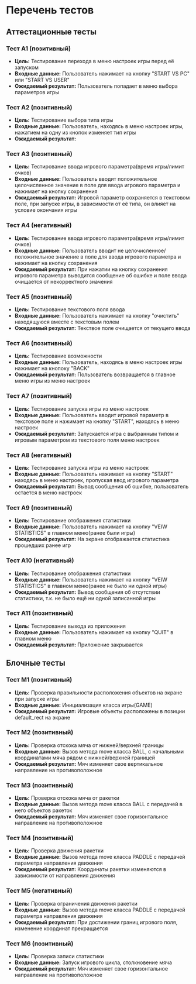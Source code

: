# Перечень тестов

## Аттестационные тесты

### Тест А1 (позитивный)
 - **Цель:** Тестирование перехода в меню настроек игры перед её запуском
 - **Входные данные:** Пользователь нажимает на кнопку "START VS PC" или "START VS USER"
 - **Ожидаемый результат:** Пользователь попадает в меню выбора параметров игры

### Тест А2 (позитивный)
 - **Цель:** Тестирование выбора типа игры
 - **Входные данные:** Пользователь, находясь в меню настроек игры, нажатием на одну из кнопок изменяет тип игры
 - **Ожидаемый результат:** 

### Тест А3 (позитивный)
 - **Цель:** Тестирование ввода игрового параметра(время игры/лимит очков)
 - **Входные данные:** Пользователь вводит положительное целочисленное значение в поле для ввода игрового параметра и нажимает на кнопку сохранения
 - **Ожидаемый результат:** Игровой параметр сохраняется в текстовом поле, при запуске игры, в зависимости от её типа, он влияет на условие окончания игры

### Тест А4 (негативный)
 - **Цель:** Тестирование ввода игрового параметра(время игры/лимит очков)
 - **Входные данные:** Пользователь вводит не целочисленное/положительное значение в поле для ввода игрового параметра и нажимает на кнопку сохранения
 - **Ожидаемый результат:** При нажатии на кнопку сохранения игрового параметра выводится сообщение об ошибке и поле ввода очищается от некорректного значения

### Тест А5 (позитивный)
 - **Цель:** Тестирование текстового поля ввода
 - **Входные данные:** Пользователь нажимает на кнопку "очистить" находящуюся вместе с текстовым полем
 - **Ожидаемый результат:** Текствое поле очищается от текущего ввода

### Тест А6 (позитивный)
 - **Цель:** Тестирование возможности 
 - **Входные данные:** Пользователь, находясь в меню настроек игры нажимает на кнопоку "BACK"
 - **Ожидаемый результат:** Пользователь возвращается в главное меню игры из меню настроек

### Тест А7 (позитивный)
 - **Цель:** Тестирование запуска игры из меню настроек
 - **Входные данные:** Пользователь вводит игровой параметр в текстовое поле и нажимает на кнопку "START", находясь в меню настроек
 - **Ожидаемый результат:** Запускается игра с выбранным типом и игровым параметром из текстового поля меню настроек

### Тест А8 (негативный)
 - **Цель:** Тестирование запуска игры из меню настроек
 - **Входные данные:** Пользователь нажимает на кнопку "START" находясь в меню настроек, пропуская ввод игрового параметра
 - **Ожидаемый результат:** Вывод сообщения об ошибке, пользователь остается в меню настроек

### Тест А9 (позитивный)
 - **Цель:** Тестирование отображения статистики
 - **Входные данные:** Пользователь нажимает на кнопку "VEIW STATISTICS" в главном меню(ранее были игры)
 - **Ожидаемый результат:** На экране отображается статистика прошедших ранее игр

### Тест А10 (негативный)
 - **Цель:** Тестирование отображения статистики
 - **Входные данные:** Пользователь нажимает на кнопку "VEIW STATISTICS" в главном меню(ранее не было ни одной игры)
 - **Ожидаемый результат:** Вывод сообщения об отсутствии статистики, т.к. не было ещё ни одной записанной игры

### Тест А11 (позитивный)
 - **Цель:** Тестирование выхода из приложения
 - **Входные данные:** Пользователь нажимает на кнопку "QUIT" в главном меню
 - **Ожидаемый результат:** Приложение закрывается

## Блочные тесты

### Тест M1 (позитивный)
 - **Цель:** Проверка правильности расположения объектов на экране при запуске игры
 - **Входные данные:** Инициализация класса игры(GAME)
 - **Ожидаемый результат:** Игровые объекты расположены в позиции default_rect на экране

### Тест M2 (позитивный)
 - **Цель:** Проверка отскока мяча от нижней/верхней границы
 - **Входные данные:** Вызов метода move класса BALL, с начальными координатами мяча рядом с нижней/верхней границей
 - **Ожидаемый результат:** Мяч изменяет свое вертикальное направление на противоположное

### Тест M3 (позитивный)
 - **Цель:** Проверка отскока мяча от ракетки
 - **Входные данные:** Вызов метода move класса BALL с передачей в него объектов ракеток
 - **Ожидаемый результат:** Мяч изменяет свое горизонтальное направление на противоположное

### Тест M4 (позитивный)
 - **Цель:** Проверка движения ракетки
 - **Входные данные:** Вызов метода move класса PADDLE с передачей параметра направления движения
 - **Ожидаемый результат:** Координаты ракетки изменяются в зависимости от направления движения

### Тест M5 (негативный)
 - **Цель:** Проверка ограничения движения ракетки
 - **Входные данные:** Вызов метода move класса PADDLE с передачей параметра направления движения
 - **Ожидаемый результат:** При достижении границ игрового поля, изменение координат прекращается

### Тест M6 (позитивный)
 - **Цель:** Проверка записи статистики
 - **Входные данные:** Запуск игрового цикла, столкновение мяча
 - **Ожидаемый результат:** Мяч изменяет свое горизонтальное направление на противоположное
